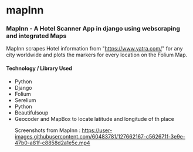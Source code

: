 # mapInn

<H3>MapInn - A Hotel Scanner App in django using webscraping and integrated Maps</H3>

MapInn scrapes Hotel information from "https://www.yatra.com/" for any city worldwide and plots the markers for every location on the Folium Map.


<h4>Technology / Library Used</h4>
<ul>
  <li>Python</li>
  <li>Django</li>
  <li>Folium</li>
  <li>Serelium</li>
  <li>Python</li>
  <li>Beautifulsoup</li>
  <li>Geocoder and MapBox to locate latitude and longitude of th place</li?
</ul>

Screenshots from MapInn :
https://user-images.githubusercontent.com/60483781/127662167-c562671f-3e9e-47b0-a81f-c8858d2a1e5c.mp4


